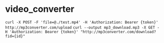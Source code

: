 # video_converter

```curl -X POST -F 'file=@./test.mp4' -H 'Authorization: Bearer {token}' http://mp3converter.com/upload```
```curl --output mp3_download.mp3 -X GET -H 'Authorization: Bearer {token}' "http://mp3converter.com/download?fid={id}"```

